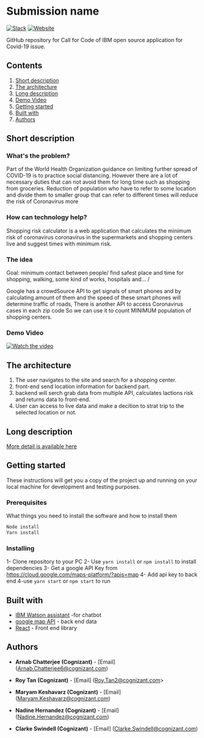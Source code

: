 # Submission name

[![Slack](https://img.shields.io/badge/Join-Slack-blue)](https://callforcode.org/slack) [![Website](https://img.shields.io/badge/View-Website-blue)](https://github.com/ArnabChatterjee/covad-19)

GitHub repository for Call for Code of IBM open source application for Covid-19 issue.

## Contents

1. [Short description](#short-description)
1. [The architecture](#the-architecture)
1. [Long description](#long-description)
1. [Demo Video](#demo-video)
1. [Getting started](#getting-started)
1. [Built with](#built-with)
1. [Authors](#authors)

## Short description

### What's the problem?

Part of the World Health Organization guidance on limiting further spread of COVID-19 is to practice social distancing. However there are a lot of necessary duties that can not avoid them for long time such as shopping from groceries. Reduction of population who have to refer to some location and divide them to smaller group that can refer to different times will reduce the risk of Coronavirus more

### How can technology help?

Shopping risk calculator is a web application that calculates the minimum risk of coronavirus coronavirus in the supermarkets and shopping centers live and suggest times with minimum risk.

### The idea

Goal: minimum contact between people/ find safest place and time for shopping, walking, some kind of works, hospitals and... /

 Google has a crowdSource API to get signals of smart phones and by calculating amount of them and the speed of these smart phones will determine traffic of roads, 
 There is another API to access Coronavirus cases in each zip code
 So we can use it to count MINIMUM population of shopping centers.

 ### Demo Video

 [![Watch the video](https://github.com/kmaryam27/covad-19/blob/master/assets/2.png)](https://drive.google.com/file/d/1YW2WvIu1D_2626bdOCFXMZ5sNwh9zMh_/view?usp=sharing)

## The architecture

1. The user navigates to the site and search for a shopping center.
2. front-end send location information for backend part.
3. backend will serch grab data from multiple API, calculates lactions risk and returns data to front-end.
4. User can access to live data and make a decition to strat trip to the selected location or not.

## Long description

[More detail is available here](DESCRIPTION.md)

## Getting started

These instructions will get you a copy of the project up and running on your local machine for development and testing purposes.

### Prerequisites

What things you need to install the software and how to install them

```bash
Node install 
Yarn install
```

### Installing

1- Clone repository to your PC
2- Use `yarn install` or `npm install` to install dependencies
3- Get a google API Key from https://cloud.google.com/maps-platform/?apis=map
4- Add api key to back end 
4-use `yarn start` or `npm start` to run 

## Built with

* [IBM Watson assistant](https://cloud.ibm.com/catalog?search=api%20connect#search_results) -for chatbot
* [google map API](https://www.google.com/maps) - back end data
* [React](https://reactjs.org/) - Front end library

## Authors

* **Arnab Chatterjee (Cognizant)** -  [Email] (Arnab.Chatterjee6@cognizant.com)
* **Roy Tan (Cognizant)** -  [Email] (Roy.Tan2@cognizant.com> 

* **Maryam Keshavarz (Cognizant)** -  [Email] (Maryam.Keshavarz@cognizant.com) 

* **Nadine Hernandez (Cognizant)** -  [Email] (Nadine.Hernandez@cognizant.com)

* **Clarke Swindell (Cognizant)** -  [Email] (Clarke.Swindell@cognizant.com)


